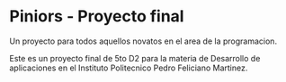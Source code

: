 # Piniors - Proyecto final
Un proyecto para todos aquellos novatos en el area de la programacion. 

Este es un proyecto final de 5to D2 para la materia de Desarrollo de aplicaciones en el Instituto Politecnico Pedro Feliciano Martinez. 
